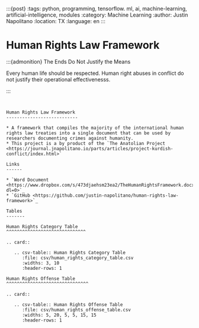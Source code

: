 
:::{post}
:tags: python, programming, tensorflow. ml, ai, machine-learning, artificial-intelligence, modules
:category: Machine Learning
:author: Justin Napolitano
:location: TX
:language: en
:::


# Human Rights Law Framework

:::{admonition} The Ends Do Not Justify the Means

Every human life should be respected.  Human right abuses in conflict do not justify their operational effectivenesss.

:::

```{eval-rst}


Human Rights Law Framework
---------------------------

* A framework that compiles the majority of the international human rights law treaties into a single document that can be used by researchers documenting crimes against humanity. 
* This project is a by product of the `The Anatolian Project <https://journal.jnapolitano.io/parts/articles/project-kurdish-conflict/index.html>` 

Links
------

* `Word Document <https://www.dropbox.com/s/473djaehsm23ea2/TheHumanRightsFramework.docx?dl=0>`_
* `GitHub <https://github.com/justin-napolitano/human-rights-law-framework>`_

Tables
-------

Human Rights Category Table
^^^^^^^^^^^^^^^^^^^^^^^^^^^^^^

.. card:: 

   .. csv-table:: Human Rights Category Table
      :file: csv/human_rights_category_table.csv
      :widths: 3, 10
      :header-rows: 1

Human Rights Offense Table
^^^^^^^^^^^^^^^^^^^^^^^^^^^^^^^

.. card:: 
   
   .. csv-table:: Human Rights Offense Table
      :file: csv/human_rights_offense_table.csv
      :widths: 5, 20, 5, 5, 15, 15
      :header-rows: 1

```